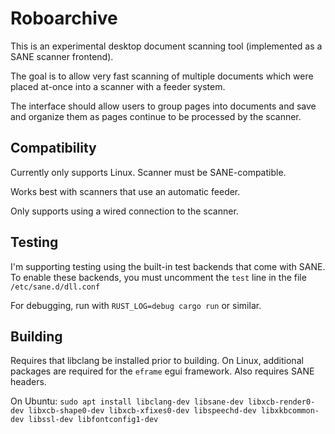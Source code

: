 # Roboarchive

This is an experimental desktop document scanning tool (implemented as a SANE scanner frontend).

The goal is to allow very fast scanning of multiple documents which were placed at-once into a scanner with a feeder system.

The interface should allow users to group pages into documents and save and organize them as pages continue to be processed by the scanner.

## Compatibility

Currently only supports Linux.
Scanner must be SANE-compatible.

Works best with scanners that use an automatic feeder.

Only supports using a wired connection to the scanner.

## Testing

I'm supporting testing using the built-in test backends that come with SANE.
To enable these backends, you must uncomment the `test` line in the file `/etc/sane.d/dll.conf`

For debugging, run with `RUST_LOG=debug cargo run` or similar.

## Building

Requires that libclang be installed prior to building.
On Linux, additional packages are required for the `eframe` egui framework.
Also requires SANE headers.

On Ubuntu: `sudo apt install libclang-dev libsane-dev libxcb-render0-dev libxcb-shape0-dev libxcb-xfixes0-dev libspeechd-dev libxkbcommon-dev libssl-dev libfontconfig1-dev`